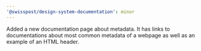 ```yaml
---
'@swisspost/design-system-documentation': minor
---
```


Added a new documentation page about metadata. It has links to documentations about most common metadata of a webpage as well as an example of an HTML header.
